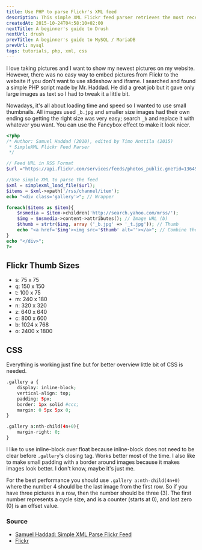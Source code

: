 ```yaml
---
title: Use PHP to parse Flickr's XML feed
description: This simple XML Flickr feed parser retrieves the most recent photos and displays them with links and thumbnails.
createdAt: 2015-10-24T04:58:10+02:00
nextTitle: A beginner's guide to Drush
nextUrl: drush
prevTitle: A beginner's guide to MySQL / MariaDB
prevUrl: mysql
tags: tutorials, php, xml, css
---
```


I love taking pictures and I want to show my newest pictures on my website. However, there was no easy way to embed pictures from Flickr to the website if you don't want to use slideshow and iframe. I searched and found a simple PHP script made by Mr. Haddad. He did a great job but it gave only large images as text so I had to tweak it a little bit.

Nowadays, it's all about loading time and speed so I wanted to use small thumbnails. All images used `_b.jpg` and smaller size images had their own ending so getting the right size was very easy; search `_b` and replace it with whatever you want. You can use the Fancybox effect to make it look nicer.

```PHP
<?php
/* Author: Samuel Haddad (2010), edited by Timo Anttila (2015)
 * SimpleXML Flickr Feed Parser
 */

// Feed URL in RSS Format
$url ="https://api.flickr.com/services/feeds/photos_public.gne?id=136453500@N06&amp;lang=en-us&amp;format=rss_200";

//Use simple XML to parse the feed
$xml = simplexml_load_file($url);
$items = $xml->xpath('/rss/channel/item');
echo "<div class='gallery'>"; // Wrapper

foreach($items as $item){
    $nsmedia = $item->children('http://search.yahoo.com/mrss/');
    $img = $nsmedia->content->attributes(); // Image URL (b)
    $thumb = strtr($img, array ('_b.jpg' => '_t.jpg')); // Thumb
    echo "<a href='$img'><img src='$thumb' alt=''></a>"; // Combine them all
}
echo "</div>";
?>
```

## Flickr Thumb Sizes

- s: 75 x 75
- q: 150 x 150
- t: 100 x 75
- m: 240 x 180
- n: 320 x 320
- z: 640 x 640
- c: 800 x 600
- b: 1024 x 768
- o: 2400 x 1800

## CSS

Everything is working just fine but for better overview little bit of CSS is needed.

```PHP
.gallery a {
    display: inline-block;
    vertical-align: top;
    padding: 5px;
    border: 1px solid #ccc;
    margin: 0 5px 5px 0;
}

.gallery a:nth-child(4n+0){
    margin-right: 0;
}
```

I like to use inline-block over float because inline-block does not need to be clear before `.gallery`'s closing tag. Works better most of the time. I also like to make small padding with a border around images because it makes images look better. I don't know, maybe it's just me.

For the best performance you should use `.gallery a:nth-child(4n+0)` where the number 4 should be the last image from the first row. So if you have three pictures in a row, then the number should be three (3). The first number represents a cycle size, and is a counter (starts at 0), and last zero (0) is an offset value.

### Source

- [Samuel Haddad: Simple XML Parse Flickr Feed](http://samuelhaddad.com/2010/10/21/simple-xml-parse-flickr-feed/)
- [Flickr](https://www.flickr.com/services/api/flickr.photos.getSizes.html)
